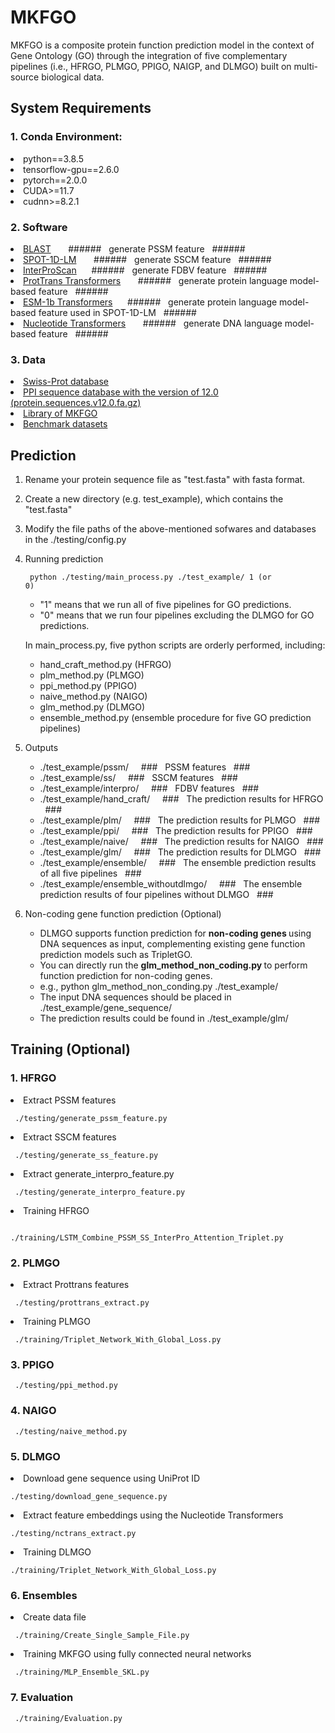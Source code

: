 # MKFGO

MKFGO is a composite protein function prediction model in the context of Gene Ontology (GO) through the integration of five complementary pipelines (i.e., HFRGO, PLMGO, PPIGO, NAIGP, and DLMGO) built on multi-source biological data. 

## System Requirements
### 1. Conda Environment: 
<li> python==3.8.5  </li>
  
<li> tensorflow-gpu==2.6.0 </li>  
  
<li> pytorch==2.0.0  </li>
   
<li> CUDA>=11.7  </li>
   
<li> cudnn>=8.2.1 </li>  


### 2. Software  
<li> <a href="https://ftp.ncbi.nlm.nih.gov/blast/executables/blast+/LATEST/">BLAST</a> &nbsp&nbsp&nbsp&nbsp&nbsp&nbsp###### &nbsp generate PSSM feature &nbsp ###### </li>
  
<li> <a href="https://github.com/jas-preet/SPOT-1D-LM">SPOT-1D-LM</a> &nbsp&nbsp&nbsp&nbsp&nbsp&nbsp######   &nbsp generate SSCM feature &nbsp ######  </li>
  
<li> <a href="https://www.ebi.ac.uk/interpro/download/">InterProScan</a>&nbsp&nbsp&nbsp&nbsp&nbsp&nbsp###### &nbsp generate FDBV feature &nbsp ######  </li>
  
<li> <a href="https://github.com/agemagician/ProtTrans">ProtTrans Transformers</a> &nbsp&nbsp&nbsp&nbsp&nbsp&nbsp###### &nbsp generate protein language model-based feature &nbsp ######  </li>

<li> <a href="https://github.com/facebookresearch/esm">ESM-1b Transformers</a>&nbsp&nbsp&nbsp&nbsp&nbsp&nbsp######  &nbsp generate protein language model-based feature used in SPOT-1D-LM &nbsp ###### </li>
  
<li> <a href="https://github.com/instadeepai/nucleotide-transformer">Nucleotide Transformers</a> &nbsp&nbsp&nbsp&nbsp&nbsp&nbsp######  &nbsp generate DNA language model-based feature &nbsp ######  </li>  

### 3. Data
<li> <a href="https://www.uniprot.org/help/downloads">Swiss-Prot database</a>  </li>
  
<li> <a href="https://string-db.org/cgi/download">PPI sequence database with the version of 12.0 (protein.sequences.v12.0.fa.gz)</a>  </li>
  
<li> <a href="http://www.jcu-qiulab.com/static/servers/GOA/library.zip">Library of MKFGO </a>  </li>

<li> <a href="http://www.jcu-qiulab.com/static/servers/GOA/benchmark_dataset.zip">Benchmark datasets</a>  </li>

## Prediction
1. Rename your protein sequence file as "test.fasta" with fasta format.
2. Create a new directory (e.g. test_example), which contains the "test.fasta"  
3. Modify the file paths of the above-mentioned sofwares and databases in the ./testing/config.py
  
4. Running prediction
     
   <code> python ./testing/main_process.py ./test_example/ 1 (or 0)</code>
   <ul>
     
    <li> "1" means that we run all of five pipelines for GO predictions. </li>  
    <li>"0" means that we run four pipelines excluding the DLMGO for GO predictions. </li>
   </ul>

   In main_process.py, five python scripts are orderly performed, including:
   <ul>  
   <li> hand_craft_method.py (HFRGO) </li>
   <li> plm_method.py (PLMGO) </li>
   <li> ppi_method.py (PPIGO) </li>
   <li> naive_method.py  (NAIGO) </li>   
   <li> glm_method.py  (DLMGO) </li>
   <li> ensemble_method.py (ensemble procedure for five GO prediction pipelines) </li>
   </ul>
     
5. Outputs  
   <ul>
   <li> ./test_example/pssm/   &nbsp&nbsp&nbsp ### &nbsp PSSM features &nbsp ### </li>
   <li> ./test_example/ss/  &nbsp&nbsp&nbsp ### &nbsp SSCM features &nbsp ### </li>
   <li> ./test_example/interpro/   &nbsp&nbsp&nbsp ### &nbsp FDBV features &nbsp ### </li>
   <li> ./test_example/hand_craft/   &nbsp&nbsp&nbsp ### &nbsp The prediction results for HFRGO &nbsp ### </li>
   <li> ./test_example/plm/    &nbsp&nbsp&nbsp ### &nbsp The prediction results for PLMGO &nbsp ### </li>
   <li> ./test_example/ppi/    &nbsp&nbsp&nbsp ### &nbsp The prediction results for PPIGO &nbsp ### </li>
   <li> ./test_example/naive/    &nbsp&nbsp&nbsp ### &nbsp The prediction results for NAIGO &nbsp ### </li>
   <li> ./test_example/glm/    &nbsp&nbsp&nbsp ### &nbsp The prediction results for DLMGO &nbsp ### </li>
   <li> ./test_example/ensemble/    &nbsp&nbsp&nbsp ### &nbsp The ensemble prediction results of all five pipelines &nbsp ###</li>
   <li> ./test_example/ensemble_withoutdlmgo/    &nbsp&nbsp&nbsp ### &nbsp The ensemble prediction results of four pipelines without DLMGO &nbsp ### </li>
   </ul>

6. Non-coding gene function prediction (Optional)  
   <ul>
   <li>DLMGO supports function prediction for <b> non-coding genes </b> using DNA sequences as input, complementing existing gene function prediction models such as TripletGO. </li>
   <li>You can directly run the <b>glm_method_non_coding.py </b> to perform function prediction for non-coding genes.
   </li>
   <li> e.g., python glm_method_non_conding.py ./test_example/
   <li>The input DNA sequences should be placed in ./test_example/gene_sequence/
   </li>
   <li>
       The prediction results could be found in ./test_example/glm/ 
   </li>
   </li>
   
   </ul>
   

## Training (Optional)
### 1. HFRGO
   <li> Extract PSSM features
     
   <code> ./testing/generate_pssm_feature.py</code>  
   </li>
     
   <li> Extract SSCM features  

   <code> ./testing/generate_ss_feature.py </code> 
   </li>
     
   <li> Extract generate_interpro_feature.py  
     
   <code> ./testing/generate_interpro_feature.py</code>  
   </li>
     
   <li> Training HFRGO  
     
   <code> ./training/LSTM_Combine_PSSM_SS_InterPro_Attention_Triplet.py</code>  
   </li>
   
### 2. PLMGO
   <li> Extract Prottrans features  
     
   <code> ./testing/prottrans_extract.py</code>  
   </li>
     
   <li> Training PLMGO  
     
   <code> ./training/Triplet_Network_With_Global_Loss.py </code>
   </li>
   
### 3. PPIGO
   <code> ./testing/ppi_method.py</code>
   
### 4. NAIGO
   <code> ./testing/naive_method.py </code>
   
### 5. DLMGO

   <li> Download gene sequence using UniProt ID  
     
   <code>./testing/download_gene_sequence.py</code>  
   </li>
         
   <li> Extract feature embeddings using the Nucleotide Transformers  
     
   <code>./testing/nctrans_extract.py</code>  
   </li>
         
   <li> Training DLMGO  
     
   <code>./training/Triplet_Network_With_Global_Loss.py</code>  
  </li>
  
### 6. Ensembles
   <li> Create data file  
     
   <code> ./training/Create_Single_Sample_File.py </code>  
   </li>
      
   <li> Training MKFGO using fully connected neural networks  
     
   <code> ./training/MLP_Ensemble_SKL.py  </code>
   </li>
   
### 7. Evaluation
<code> ./training/Evaluation.py </code>  




